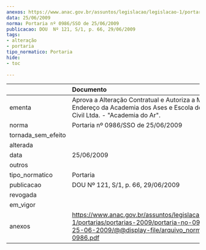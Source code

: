 ```yaml
---
anexos: https://www.anac.gov.br/assuntos/legislacao/legislacao-1/portarias/portarias-2009/portaria-no-0986-sso-de-25-06-2009/@@display-file/arquivo_norma/PA2009-0986.pdf
data: 25/06/2009
norma: Portaria nº 0986/SSO de 25/06/2009
publicacao: DOU  Nº 121, S/1, p. 66, 29/06/2009
tags:
- alteração
- portaria
tipo_normatico: Portaria
hide: 
- toc 
 
---
```


|                    | Documento                                                                                                                                                         |
|:-------------------|:------------------------------------------------------------------------------------------------------------------------------------------------------------------|
| ementa             | Aprova a Alteração Contratual e Autoriza a Mudança de Endereço da Academia dos Ases e Escola de Aviação Civil Ltda. - "Academia do Ar".                           |
| norma              | Portaria nº 0986/SSO de 25/06/2009                                                                                                                                |
| tornada_sem_efeito |                                                                                                                                                                   |
| alterada           |                                                                                                                                                                   |
| data               | 25/06/2009                                                                                                                                                        |
| outros             |                                                                                                                                                                   |
| tipo_normatico     | Portaria                                                                                                                                                          |
| publicacao         | DOU  Nº 121, S/1, p. 66, 29/06/2009                                                                                                                               |
| revogada           |                                                                                                                                                                   |
| em_vigor           |                                                                                                                                                                   |
| anexos             | https://www.anac.gov.br/assuntos/legislacao/legislacao-1/portarias/portarias-2009/portaria-no-0986-sso-de-25-06-2009/@@display-file/arquivo_norma/PA2009-0986.pdf |